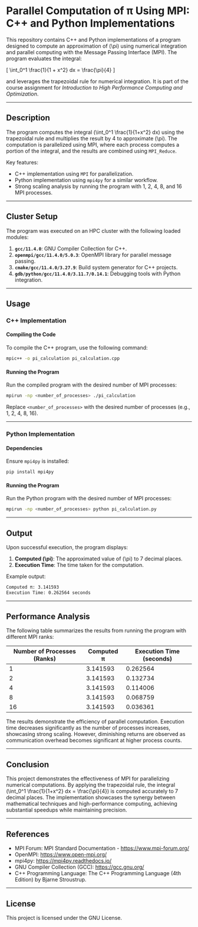 
# Parallel Computation of π Using MPI: C++ and Python Implementations

This repository contains C++ and Python implementations of a program designed to compute an approximation of \(\pi\) using numerical integration and parallel computing with the Message Passing Interface (MPI). The program evaluates the integral:

\[
\int_0^1 \frac{1}{1 + x^2} dx = \frac{\pi}{4}
\]

and leverages the trapezoidal rule for numerical integration. It is part of the course assignment for *Introduction to High Performance Computing and Optimization*.

---

## **Description**

The program computes the integral \(\int_0^1 \frac{1}{1+x^2} dx\) using the trapezoidal rule and multiplies the result by 4 to approximate \(\pi\). The computation is parallelized using MPI, where each process computes a portion of the integral, and the results are combined using `MPI_Reduce`.

Key features:
- C++ implementation using `MPI` for parallelization.
- Python implementation using `mpi4py` for a similar workflow.
- Strong scaling analysis by running the program with 1, 2, 4, 8, and 16 MPI processes.

---

## **Cluster Setup**

The program was executed on an HPC cluster with the following loaded modules:
1. **`gcc/11.4.0`**: GNU Compiler Collection for C++.
2. **`openmpi/gcc/11.4.0/5.0.3`**: OpenMPI library for parallel message passing.
3. **`cmake/gcc/11.4.0/3.27.9`**: Build system generator for C++ projects.
4. **`gdb/python/gcc/11.4.0/3.11.7/0.14.1`**: Debugging tools with Python integration.

---

## **Usage**

### **C++ Implementation**

#### **Compiling the Code**
To compile the C++ program, use the following command:
```bash
mpic++ -o pi_calculation pi_calculation.cpp
```

#### **Running the Program**
Run the compiled program with the desired number of MPI processes:
```bash
mpirun -np <number_of_processes> ./pi_calculation
```
Replace `<number_of_processes>` with the desired number of processes (e.g., 1, 2, 4, 8, 16).

---

### **Python Implementation**

#### **Dependencies**
Ensure `mpi4py` is installed:
```bash
pip install mpi4py
```

#### **Running the Program**
Run the Python program with the desired number of MPI processes:
```bash
mpirun -np <number_of_processes> python pi_calculation.py
```

---

## **Output**

Upon successful execution, the program displays:
1. **Computed \(\pi\)**: The approximated value of \(\pi\) to 7 decimal places.
2. **Execution Time**: The time taken for the computation.

Example output:
```bash
Computed π: 3.141593
Execution Time: 0.262564 seconds
```

---

## **Performance Analysis**

The following table summarizes the results from running the program with different MPI ranks:

| Number of Processes (Ranks) | Computed π   | Execution Time (seconds) |
|-----------------------------|-------------|---------------------------|
| 1                           | 3.141593    | 0.262564                 |
| 2                           | 3.141593    | 0.132734                 |
| 4                           | 3.141593    | 0.114006                 |
| 8                           | 3.141593    | 0.068759                 |
| 16                          | 3.141593    | 0.036361                 |

The results demonstrate the efficiency of parallel computation. Execution time decreases significantly as the number of processes increases, showcasing strong scaling. However, diminishing returns are observed as communication overhead becomes significant at higher process counts.

---

## **Conclusion**

This project demonstrates the effectiveness of MPI for parallelizing numerical computations. By applying the trapezoidal rule, the integral \(\int_0^1 \frac{1}{1+x^2} dx = \frac{\pi}{4}\) is computed accurately to 7 decimal places. The implementation showcases the synergy between mathematical techniques and high-performance computing, achieving substantial speedups while maintaining precision.

---

## **References**
- MPI Forum: MPI Standard Documentation - https://www.mpi-forum.org/
- OpenMPI: https://www.open-mpi.org/
- mpi4py: https://mpi4py.readthedocs.io/
- GNU Compiler Collection (GCC): https://gcc.gnu.org/
- C++ Programming Language: The C++ Programming Language (4th Edition) by Bjarne Stroustrup.

---

## **License**
This project is licensed under the GNU License.
